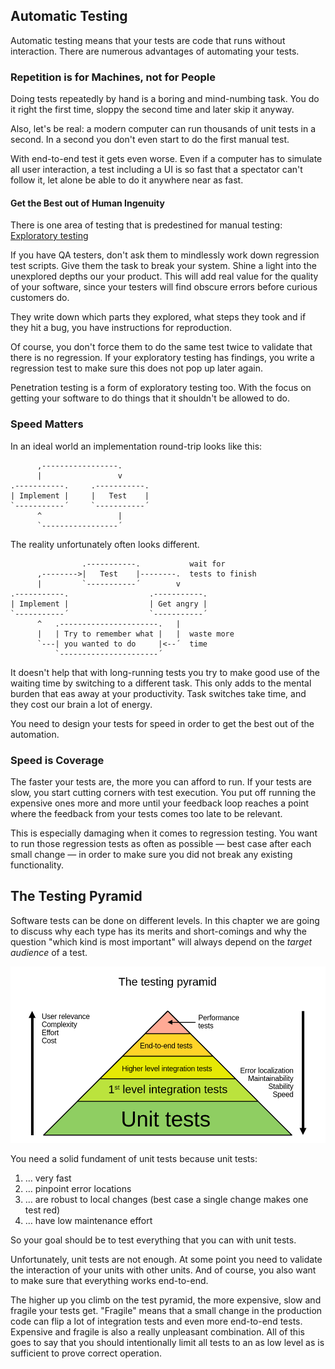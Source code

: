 ## Automatic Testing

Automatic testing means that your tests are code that runs without interaction. There are numerous advantages of automating your tests.

### Repetition is for Machines, not for People

Doing tests repeatedly by hand is a boring and mind-numbing task. You do it right the first time, sloppy the second time and later skip it anyway.

Also, let's be real: a modern computer can run thousands of unit tests in a second. In a second you don't even start to do the first manual test.

With end-to-end test it gets even worse. Even if a computer has to simulate all user interaction, a test including a UI is so fast that a spectator can't follow it, let alone be able to do it anywhere near as fast.

#### Get the Best out of Human Ingenuity

There is one area of testing that is predestined for manual testing: [Exploratory testing](https://en.wikipedia.org/wiki/Exploratory_testing)

If you have QA testers, don't ask them to mindlessly work down regression test scripts. Give them the task to break your system. Shine a light into the unexplored depths our your product. This will add real value for the quality of your software, since your testers will find obscure errors before curious customers do.

They write down which parts they explored, what steps they took and if they hit a bug, you have instructions for reproduction.

Of course, you don't force them to do the same test twice to validate that there is no regression. If your exploratory testing has findings, you write a regression test to make sure this does not pop up later again.

Penetration testing is a form of exploratory testing too. With the focus on getting your software to do things that it shouldn't be allowed to do.

### Speed Matters

In an ideal world an implementation round-trip looks like this:

```
      ,-----------------.
      |                 v
.-----------.     .-----------.
| Implement |     |   Test    |
`-----------´     `-----------´
      ^                 |
      `-----------------´
```

The reality unfortunately often looks different.

```
                .-----------.           wait for
      ,-------->|   Test    |--------.  tests to finish
      |         `-----------´        v   
.-----------.                  .-----------.
| Implement |                  | Get angry |
`-----------´                  `-----------´
      ^   .----------------------.   |  
      |   | Try to remember what |   |  waste more
      `---| you wanted to do     |<--´  time
          `----------------------´
```

It doesn't help that with long-running tests you try to make good use of the waiting time by switching to a different task.
This only adds to the mental burden that eas away at your productivity. Task switches take time, and they cost our brain a lot of energy.

You need to design your tests for speed in order to get the best out of the automation.

### Speed is Coverage

The faster your tests are, the more you can afford to run. If your tests are slow, you start cutting corners with test execution. You put off running the expensive ones more and more until your feedback loop reaches a point where the feedback from your tests comes too late to be relevant.

This is especially damaging when it comes to regression testing. You want to run those regression tests as often as possible &mdash; best case after each small change &mdash; in order to make sure you did not break any existing functionality.

## The Testing Pyramid

Software tests can be done on different levels. In this chapter we are going to discuss why each type has its merits and short-comings and why the question "which kind is most important" will always depend on the _target audience_ of a test.

![The testing pyramid](images/testing_pyramid.png)

You need a solid fundament of unit tests because unit tests:

1. &hellip; very fast
2. &hellip; pinpoint error locations
3. &hellip; are robust to local changes (best case a single change makes one test red)
4. &hellip; have low maintenance effort

So your goal should be to test everything that you can with unit tests.

Unfortunately, unit tests are not enough. At some point you need to validate the interaction of your units with other units. And of course, you also want to make sure that everything works end-to-end.

The higher up you climb on the test pyramid, the more expensive, slow and fragile your tests get. "Fragile" means that a small change in the production code can flip a lot of integration tests and even more end-to-end tests. Expensive and fragile is also a really unpleasant combination. All of this goes to say that you should intentionally limit all tests to an as low level as is sufficient to prove correct operation. 